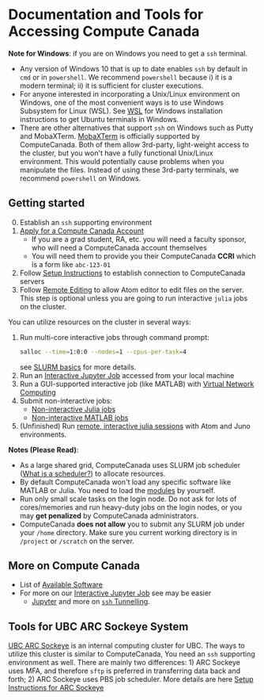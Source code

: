 # Documentation and Tools for Accessing Compute Canada

**Note for Windows**: if you are on Windows you need to get a `ssh` terminal.
- Any version of Windows 10 that is up to date enables `ssh` by default in `cmd` or in `powershell`. We recommend `powershell` because i) it is a modern terminal; ii) it is sufficient for cluster executions.
- For anyone interested in incorporating a Unix/Linux environment on Windows, one of the most convenient ways is to use Windows Subsystem for Linux (WSL). See [WSL](https://github.com/ubcecon/tutorials/blob/master/WSL.md) for Windows installation instructions to get Ubuntu terminals in Windows.
- There are other alternatives that support `ssh` on Windows such as Putty and MobaXTerm. [MobaXTerm](https://docs.computecanada.ca/wiki/Connecting_with_MobaXTerm) is officially supported by ComputeCanada. Both of them allow 3rd-party, light-weight access to the cluster, but you won't have a fully functional Unix/Linux environment. This would potentially cause problems when you manipulate the files. Instead of using these 3rd-party terminals, we recommend `powershell` on Windows.

## Getting started

0. Establish an `ssh` supporting environment
1. [Apply for a Compute Canada Account](https://www.computecanada.ca/research-portal/account-management/apply-for-an-account/)
   - If you are a grad student, RA, etc. you will need a faculty sponsor, who will need a ComputeCanada account themselves
   - You will need them to provide you their ComputeCanada **CCRI** which is a form like `abc-123-01`
2. Follow [Setup Instructions](setup.md) to establish connection to ComputeCanada servers
3. Follow [Remote Editing](atom_remote_edit.md) to allow Atom editor to edit files on the server. This step is optional unless you are going to run interactive `julia` jobs on the cluster.

You can utilize resources on the cluster in several ways:
1. Run multi-core interactive jobs through command prompt:
   ```bash
   salloc --time=1:0:0 --nodes=1 --cpus-per-task=4
   ```
   see [SLURM basics](SLURM_basic.md) for more details.
1. Run an [Interactive Jupyter Job](jupyter_jobs.md) accessed from your local machine
1. Run a GUI-supported interactive job (like MATLAB) with [Virtual Network Computing](vnc_interactive.md)
1. Submit non-interactive jobs:
   - [Non-interactive Julia jobs](julia_jobs.md)
   - [Non-interactive MATLAB jobs](matlab_jobs.md)
1. (Unfinished) Run [remote, interactive julia sessions](julia_remote_interactive.md) with Atom and Juno environments.

**Notes (Please Read)**:
- As a large shared grid, ComputeCanada uses SLURM job scheduler ([What is a scheduler?](https://docs.computecanada.ca/wiki/What_is_a_scheduler%3F)) to allocate resources.
- By default ComputeCanada won't load any specific software like MATLAB or Julia. You need to load the [modules](modules.md) by yourself.
- Run only small scale tasks on the login node. Do not ask for lots of cores/memories and run heavy-duty jobs on the login nodes, or you may **get penalized** by ComputeCanada administrators.
- ComputeCanada **does not allow** you to submit any SLURM job under your `/home` directory. Make sure you current working directory is in `/project` or `/scratch` on the server.

## More on Compute Canada
- List of [Available Software](https://docs.computecanada.ca/wiki/Available_software)
- For more on our [Interactive Jupyter Job](jupyter_jobs.md) see may be easier
    - [Jupyter](https://docs.computecanada.ca/wiki/Jupyter) and more on [`ssh` Tunnelling](https://docs.computecanada.ca/wiki/SSH_tunnelling).

## Tools for UBC ARC Sockeye System
[UBC ARC Sockeye](https://arc.ubc.ca/ubc-arc-sockeye) is an internal computing cluster for UBC. The ways to utilize this cluster is similar to ComputeCanada, You need an `ssh` supporting environment as well. There are mainly two differences: 1) ARC Sockeye uses MFA, and therefore `sftp` is preferred in transferring data back and forth; 2) ARC Sockeye uses PBS job scheduler. More details are here [Setup Instructions for ARC Sockeye](ARC_setup.md)
